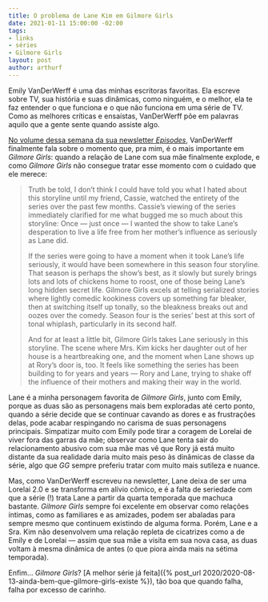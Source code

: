 ```yaml
---
title: O problema de Lane Kim em Gilmore Girls
date: 2021-01-11 15:00:00 -02:00
tags:
- links
- séries
- Gilmore Girls
layout: post
author: arthurf
---
```


Emily VanDerWerff é uma das minhas escritoras favoritas. Ela escreve sobre TV, sua história e suas dinâmicas, como ninguém, e o melhor, ela te faz entender o que funciona e o que não funciona em uma série de TV. Como as melhores críticas e ensaístas, VanDerWerff põe em palavras aquilo que a gente sente quando assiste algo.

[No volume dessa semana da sua newsletter *Episodes*](https://emilyvdw.substack.com/p/free-lane-kim), VanDerWerff finalmente fala sobre o momento que, pra mim, é o mais importante em *Gilmore Girls*: quando a relação de Lane com sua mãe finalmente explode, e como *Gilmore Girls* não consegue tratar esse momento com o cuidado que ele merece:

> Truth be told, I don’t think I could have told you what I hated about this storyline until my friend, Cassie, watched the entirety of the series over the past few months. Cassie’s viewing of the series immediately clarified for me what bugged me so much about this storyline: Once — just once — I wanted the show to take Lane’s desperation to live a life free from her mother’s influence as seriously as Lane did.
>
> If the series were going to have a moment when it took Lane’s life seriously, it would have been somewhere in this season four storyline. That season is perhaps the show’s best, as it slowly but surely brings lots and lots of chickens home to roost, one of those being Lane’s long hidden secret life. Gilmore Girls excels at telling serialized stories where lightly comedic kookiness covers up something far bleaker, then at switching itself up tonally, so the bleakness breaks out and oozes over the comedy. Season four is the series’ best at this sort of tonal whiplash, particularly in its second half.
>
> And for at least a little bit, Gilmore Girls takes Lane seriously in this storyline. The scene where Mrs. Kim kicks her daughter out of her house is a heartbreaking one, and the moment when Lane shows up at Rory’s door is, too. It feels like something the series has been building to for years and years — Rory and Lane, trying to shake off the influence of their mothers and making their way in the world.

Lane é a minha personagem favorita de *Gilmore Girls*, junto com Emily, porque as duas são as personagens mais bem exploradas até certo ponto, quando a série decide que se continuar cavando as dores e as frustrações delas, pode acabar respingando no carisma de suas personagens principais. Simpatizar muito com Emily pode tirar a coragem de Lorelai de viver fora das garras da mãe; observar como Lane tenta sair do relacionamento abusivo com sua mãe mas vê que Rory já está muito distante da sua realidade daria muito mais peso às dinâmicas de classe da série, algo que *GG* sempre preferiu tratar com muito mais sutileza e nuance.

Mas, como VanDerWerff escreveu na newsletter, Lane deixa de ser uma Lorelai 2.0 e se transforma em alívio cômico, e é a falta de seriedade com que a série (!) trata Lane a partir da quarta temporada que machuca bastante. *Gilmore Girls* sempre foi excelente em observar como relações íntimas, como as familiares e as amizades, podem ser abaladas para sempre mesmo que continuem existindo de alguma forma. Porém, Lane e a Sra. Kim não desenvolvem uma relação repleta de cicatrizes como a de Emily e de Lorelai — assim que sua mãe a visita em sua nova casa, as duas voltam à mesma dinâmica de antes (o que piora ainda mais na sétima temporada).

Enfim… *Gilmore Girls*? [A melhor série já feita]({% post_url 2020/2020-08-13-ainda-bem-que-gilmore-girls-existe %}), tão boa que quando falha, falha por excesso de carinho.
